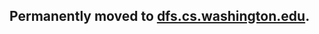 <html>

<head>
<meta http-equiv="refresh" content="5; url=http://dfs.cs.washington.edu">
</head>

<body>
<h2>
Permanently moved to <a href='http://dfs.cs.washington.edu'>dfs.cs.washington.edu</a>.
</h2>
</body>

</html>
